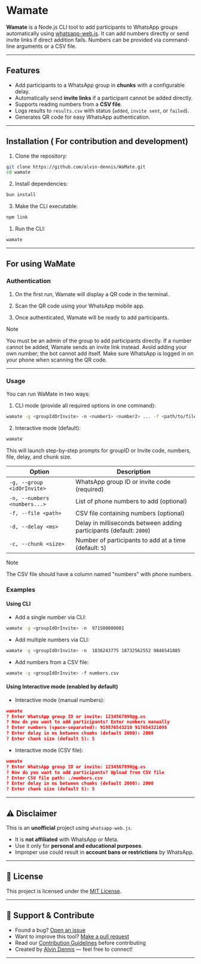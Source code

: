 # Wamate

**Wamate** is a Node.js CLI tool to add participants to WhatsApp groups automatically using [whatsapp-web.js](https://github.com/pedroslopez/whatsapp-web.js). It can add numbers directly or send invite links if direct addition fails. Numbers can be provided via command-line arguments or a CSV file.

---

## Features

- Add participants to a WhatsApp group in **chunks** with a configurable delay.
- Automatically send **invite links** if a participant cannot be added directly.
- Supports reading numbers from a **CSV file**.
- Logs results to `results.csv` with status (`added`, `invite sent`, or `failed`).
- Generates QR code for easy WhatsApp authentication.

---

## Installation ( For contribution and development)

1. Clone the repository:

```bash
git clone https://github.com/alvin-dennis/WaMate.git
cd wamate
```

2. Install dependencies:

```bash
bun install
```

3. Make the CLI executable:

```bash
npm link
```

1. Run the CLI:

```bash
wamate
```

---

## For using WaMate

### Authentication

1. On the first run, Wamate will display a QR code in the terminal.

2. Scan the QR code using your WhatsApp mobile app.

3. Once authenticated, Wamate will be ready to add participants.

> [!NOTE]
> You must be an admin of the group to add participants directly. If a number cannot be added, Wamate sends an invite link instead. Avoid adding your own number; the bot cannot add itself. Make sure WhatsApp is logged in on your phone when scanning the QR code.

---

### Usage

You can run WaMate in two ways:

1. CLI mode (provide all required options in one command):

```bash
wamate -g <groupIdOrInvite> -n <number1> <number2> ... -f <path/to/file.csv> -d <delayMs> -c <chunkSize>
```

2. Interactive mode (default):

```bash
wamate
```

This will launch step-by-step prompts for groupID or Invite code, numbers, file, delay, and chunk size.

| Option                       | Description                                                         |
| ---------------------------- | ------------------------------------------------------------------- |
| `-g, --group <idOrInvite>`   | WhatsApp group ID or invite code (required)                         |
| `-n, --numbers <numbers...>` | List of phone numbers to add (optional)                             |
| `-f, --file <path>`          | CSV file containing numbers (optional)                              |
| `-d, --delay <ms>`           | Delay in milliseconds between adding participants (default: `2000`) |
| `-c, --chunk <size>`         | Number of participants to add at a time (default: `5`)              |

> [!NOTE]
> The CSV file should have a column named "numbers" with phone numbers.

### Examples

#### Using CLI

- Add a single number via CLI:

```bash
wamate -g <groupIdOrInvite> -n  971500000001
```

- Add multiple numbers via CLI:

```bash
wamate -g <groupIdOrInvite> -n  1836243775 18732562552 9846541885
```

- Add numbers from a CSV file:

```bash
wamate -g <groupIdOrInvite> -f numbers.csv 
```

#### Using Interactive mode (enabled by default)

- Interactive mode (manual numbers):

```json
wamate
? Enter WhatsApp group ID or invite: 1234567890@g.us
? How do you want to add participants? Enter numbers manually
? Enter numbers (space-separated): 919876543210 917654321098
? Enter delay in ms between chunks (default 2000): 2000
? Enter chunk size (default 5): 5

```

- Interactive mode (CSV file):

```json
wamate
? Enter WhatsApp group ID or invite: 1234567890@g.us
? How do you want to add participants? Upload from CSV file
? Enter CSV file path: ./members.csv
? Enter delay in ms between chunks (default 2000): 2000
? Enter chunk size (default 5): 5

```

---

## ⚠️ Disclaimer

This is an **unofficial** project using `whatsapp-web.js`.

- It is **not affiliated** with WhatsApp or Meta.
- Use it only for **personal and educational purposes**.
- Improper use could result in **account bans or restrictions** by WhatsApp.

---

## 📄 License

This project is licensed under the [MIT License](./LICENSE).

---

## 🙋 Support & Contribute

- Found a bug? [Open an issue](https://github.com/alvin-dennis/WaMate/issues)
- Want to improve this tool? [Make a pull request](https://github.com/alvin-dennis/WaMate/pulls)
- Read our [Contribution Guidelines](./CONTRIBUTING.md) before contributing
- Created by [Alvin Dennis](https://alvindennis.tech) — feel free to connect!

---